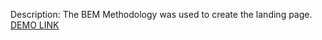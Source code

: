 Description:
The BEM Methodology was used to create the landing page.
[DEMO LINK](https://mrogozhinskaya.github.io/MyBike-landing/)
